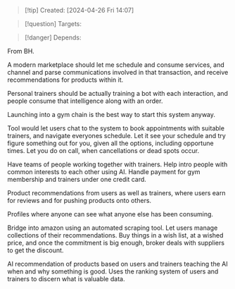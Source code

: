 
>[!tip] Created: [2024-04-26 Fri 14:07]

>[!question] Targets: 

>[!danger] Depends: 

From BH.

A modern marketplace should let me schedule and consume services, and channel and parse communications involved in that transaction, and receive recommendations for products within it.

Personal trainers should be actually training a bot with each interaction, and people consume that intelligence along with an order.

Launching into a gym chain is the best way to start this system anyway.

Tool would let users chat to the system to book appointments with suitable trainers, and navigate everyones schedule.  Let it see your schedule and try figure something out for you, given all the options, including opportune times.  Let you do on call, when cancellations or dead spots occur.

Have teams of people working together with trainers.  Help intro people with common interests to each other using AI.  Handle payment for gym membership and trainers under one credit card.  

Product recommendations from users as well as trainers, where users earn for reviews and for pushing products onto others.

Profiles where anyone can see what anyone else has been consuming.

Bridge into amazon using an automated scraping tool.
Let users manage collections of their recommendations.
Buy things in a wish list, at a wished price, and once the commitment is big enough, broker deals with suppliers to get the discount.

AI recommendation of products based on users and trainers teaching the AI when and why something is good.  Uses the ranking system of users and trainers to discern what is valuable data.
